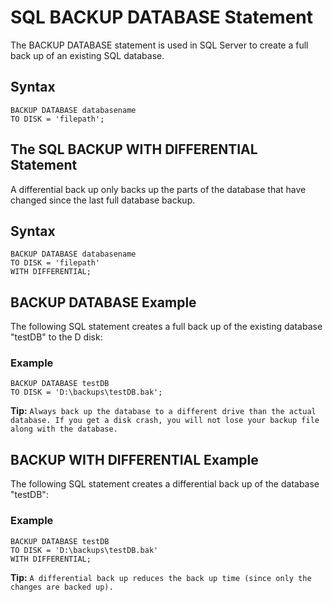 # SQL BACKUP DATABASE Statement
The BACKUP DATABASE statement is used in SQL Server to create a full back up of an existing SQL database.

## Syntax
```
BACKUP DATABASE databasename
TO DISK = 'filepath';
```

## The SQL BACKUP WITH DIFFERENTIAL Statement
A differential back up only backs up the parts of the database that have changed since the last full database backup.

## Syntax
```
BACKUP DATABASE databasename
TO DISK = 'filepath'
WITH DIFFERENTIAL;
```

## BACKUP DATABASE Example
The following SQL statement creates a full back up of the existing database "testDB" to the D disk:

### Example
```
BACKUP DATABASE testDB
TO DISK = 'D:\backups\testDB.bak';
```

**Tip:** ```Always back up the database to a different drive than the actual database. If you get a disk crash, you will not lose your backup file along with the database.```

## BACKUP WITH DIFFERENTIAL Example
The following SQL statement creates a differential back up of the database "testDB":

### Example
```
BACKUP DATABASE testDB
TO DISK = 'D:\backups\testDB.bak'
WITH DIFFERENTIAL;
```

**Tip:** ```A differential back up reduces the back up time (since only the changes are backed up).```